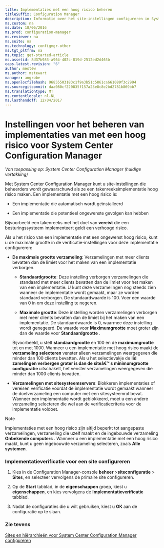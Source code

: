 ```yaml
---
title: Implementaties met een hoog risico beheren
titleSuffix: Configuration Manager
description: Informatie over het site-instellingen configureren in System Center Configuration Manager en beheerders waarschuwen als ze een implementatie met hoog risico maken.
ms.custom: na
ms.date: 10/06/2016
ms.prod: configuration-manager
ms.reviewer: na
ms.suite: na
ms.technology: configmgr-other
ms.tgt_pltfrm: na
ms.topic: get-started-article
ms.assetid: 8d37b983-a964-402c-819d-2512ed2d463b
caps.latest.revision: "6"
author: mestew
ms.author: mstewart
manager: angrobe
ms.openlocfilehash: 96855503183c1f9a3b51c5861ca661089f3c2994
ms.sourcegitcommit: daa080cf220835f157a23e8c8e2bd2781b869bb7
ms.translationtype: MT
ms.contentlocale: nl-NL
ms.lasthandoff: 12/04/2017
---
```

# <a name="settings-to-manage-high-risk-deployments-for-system-center-configuration-manager"></a>Instellingen voor het beheren van implementaties van met een hoog risico voor System Center Configuration Manager

*Van toepassing op: System Center Configuration Manager (huidige vertakking)*


Met System Center Configuration Manager kunt u site-instellingen die beheerders wordt gewaarschuwd als ze een takenreeksimplementatie hoog risico maken. Een implementatie met een hoog risico is:  

-   Een implementatie die automatisch wordt geïnstalleerd  

-   Een implementatie die potentieel ongewenste gevolgen kan hebben  

 Bijvoorbeeld een takenreeks met het doel van **vereist** die een besturingssysteem implementeert geldt een verhoogd risico.  

 Als u het risico van een implementatie met een ongewenst hoog risico, kunt u de maximale grootte in de verificatie-instellingen voor deze implementatie configureren:  

-   **De maximale grootte verzameling**: Verzamelingen met meer clients bevatten dan de limiet voor het maken van een implementatie verborgen.  

    -   **Standaardgrootte**: Deze instelling verborgen verzamelingen die standaard met meer clients bevatten dan de limiet voor het maken van een implementatie. U kunt deze verzamelingen nog steeds zien wanneer de implementatie wordt gemaakt, maar ze worden standaard verborgen. De standaardwaarde is 100. Voer een waarde van 0 in om deze instelling te negeren.  

    -   **Maximale grootte**: Deze instelling worden verzamelingen verborgen met meer clients bevatten dan de limiet bij het maken van een implementatie. De standaardwaarde is 0, waarmee deze instelling wordt genegeerd. De waarde voor **Maximumgrootte** moet groter zijn dan de waarde voor **Standaardgrootte** .  

     Bijvoorbeeld, u stelt **standaardgrootte** en 100 en de **maximumgrootte** tot en met 1000. Wanneer u een implementatie met hoog risico maakt de **verzameling selecteren** venster alleen verzamelingen weergegeven die minder dan 100 clients bevatten. Als u het selectievakje de **lid zamelingen verbergen groter is dan de siteâ€™ s minimumgrootte configuratie** uitschakelt, het venster verzamelingen weergegeven die minder dan 1000 clients bevatten.  

-   **Verzamelingen met sitesysteemservers**: Blokkeren implementaties of vereisen verificatie voordat de implementatie wordt gemaakt wanneer de doelverzameling een computer met een sitesysteemrol bevat. Wanneer een implementatie wordt geblokkeerd, moet u een andere verzameling selecteren die wel aan de verificatiecriteria voor de implementatie voldoet.  

> [!NOTE]  
>  Implementaties met een hoog risico zijn altijd beperkt tot aangepaste verzamelingen, verzameling die uzelf maakt en de ingebouwde verzameling **Onbekende computers** . Wanneer u een implementatie met een hoog risico maakt, kunt u geen ingebouwde verzameling selecteren, zoals **Alle systemen**.  

### <a name="to-configure-deployment-verification-for-a-site"></a>Implementatieverificatie voor een site configureren  

1.  Kies in de Configuration Manager-console **beheer** >**siteconfiguratie** > **Sites**, en selecteer vervolgens de primaire site configureren.  

2.  Op de **Start** tabblad, in de **eigenschappen** groep, kiest u **eigenschappen**, en kies vervolgens de **Implementatieverificatie** tabblad.  

3.  Nadat de configuraties die u wilt gebruiken, kiest u **OK** aan de configuratie op te slaan.  

### <a name="see-also"></a>Zie tevens  
 [Sites en hiërarchieën voor System Center Configuration Manager configureren](../../core/servers/deploy/configure/configure-sites-and-hierarchies.md)
